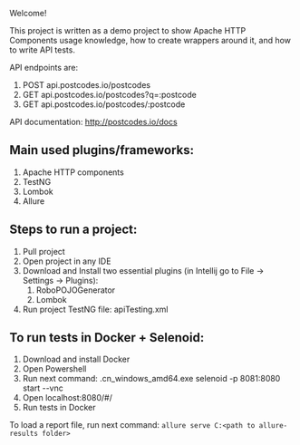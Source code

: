 Welcome!

This project is written as a demo project to show Apache HTTP Components usage knowledge, how to create wrappers around it, and how to write API tests.

API endpoints are:
1. POST api.postcodes.io/postcodes
2. GET api.postcodes.io/postcodes?q=:postcode
3. GET api.postcodes.io/postcodes/:postcode

API documentation: http://postcodes.io/docs


## Main used plugins/frameworks:
1. Apache HTTP components
2. TestNG
3. Lombok
4. Allure


## Steps to run a project:
1. Pull project
2. Open project in any IDE
3. Download and Install two essential plugins (in Intellij go to File -> Settings -> Plugins):
    1) RoboPOJOGenerator
    2) Lombok
4. Run project TestNG file: apiTesting.xml


## To run tests in Docker + Selenoid:
1. Download and install Docker
2. Open Powershell
3. Run next command: <cn location>.cn_windows_amd64.exe selenoid -p 8081:8080 start --vnc
4. Open localhost:8080/#/
5. Run tests in Docker

To load a report file, run next command:
`allure serve C:<path to allure-results folder>`
